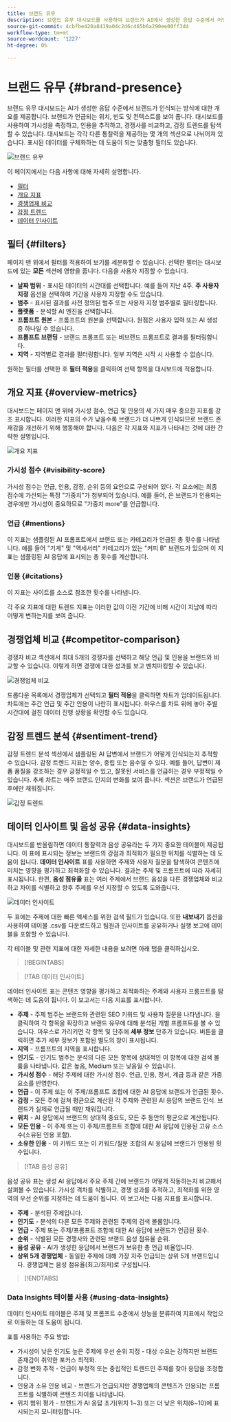 ```yaml
---
title: 브랜드 유무
description: 브랜드 유무 대시보드를 사용하여 브랜드가 AI에서 생성한 응답 수준에서 어떻게 인식되는지 이해하는 방법에 대해 알아봅니다.
source-git-commit: 4cbfbe420a8419a04c2d6c465b6a290ee00ff3d4
workflow-type: tm+mt
source-wordcount: '1227'
ht-degree: 0%

---
```



# 브랜드 유무 {#brand-presence}

브랜드 유무 대시보드는 AI가 생성한 응답 수준에서 브랜드가 인식되는 방식에 대한 개요를 제공합니다. 브랜드가 언급되는 위치, 빈도 및 컨텍스트를 보여 줍니다. 대시보드를 사용하여 가시성을 측정하고, 인용을 추적하고, 경쟁사를 비교하고, 감정 트렌드를 탐색할 수 있습니다. 대시보드는 각각 다른 통찰력을 제공하는 몇 개의 섹션으로 나뉘어져 있습니다. 표시된 데이터를 구체화하는 데 도움이 되는 맞춤형 필터도 있습니다.

![브랜드 유무](/help/dashboards/assets/brand-main.png)

이 페이지에서는 다음 사항에 대해 자세히 설명합니다.

* [필터](#filters)
* [개요 지표](##key-metrics)
* [경쟁업체 비교](##competitor-comparison)
* [감정 트렌드](#sentiment-trend)
* [데이터 인사이트](#data-insights)

## 필터 {#filters}

페이지 맨 위에서 필터를 적용하여 보기를 세분화할 수 있습니다. 선택한 필터는 대시보드에 있는 **모든** 섹션에 영향을 줍니다. 다음을 사용자 지정할 수 있습니다.

* **날짜 범위** - 표시된 데이터의 시간대를 선택합니다. 예를 들어 지난 4주. **주 사용자 지정** 옵션을 선택하여 기간을 사용자 지정할 수도 있습니다.
* **범주** - 표시된 결과를 사전 정의된 범주 또는 사용자 지정 범주별로 필터링합니다.
* **플랫폼** - 분석할 AI 엔진을 선택합니다.
* **프롬프트 원본** - 프롬프트의 원본을 선택합니다. 원점은 사용자 입력 또는 AI 생성 중 하나일 수 있습니다.
* **프롬프트 브랜딩** - 브랜드 프롬프트 또는 비브랜드 프롬프트로 결과를 필터링합니다.
* **지역** - 지역별로 결과를 필터링합니다. 일부 지역은 시작 시 사용할 수 없습니다.

원하는 필터를 선택한 후 **필터 적용**&#x200B;을 클릭하여 선택 항목을 대시보드에 적용합니다.

## 개요 지표 {#overview-metrics}

대시보드는 페이지 맨 위에 가시성 점수, 언급 및 인용의 세 가지 매우 중요한 지표를 강조 표시합니다. 이러한 지표의 수가 낮을수록 브랜드가 더 나쁘게 인식되므로 브랜드 존재감을 개선하기 위해 행동해야 합니다. 다음은 각 지표와 지표가 나타내는 것에 대한 간략한 설명입니다.

![개요 지표](/help/dashboards/assets/overview-metrics.png)

### 가시성 점수 {#visibility-score}

가시성 점수는 언급, 인용, 감정, 순위 등의 요인으로 구성되어 있다. 각 요소에는 최종 점수에 가산되는 특정 &quot;가중치&quot;가 첨부되어 있습니다. 예를 들어, 은 브랜드가 인용되는 경우에만 가시성이 중요하므로 &quot;가중치 more&quot;를 언급합니다.

### 언급 {#mentions}

이 지표는 샘플링된 AI 프롬프트에서 브랜드 또는 카테고리가 언급된 총 횟수를 나타냅니다. 예를 들어 &quot;기계&quot; 및 &quot;액세서리&quot; 카테고리가 있는 &quot;커피 B&quot; 브랜드가 있으며 이 지표는 샘플링된 AI 응답에 표시되는 총 횟수를 계산합니다.

### 인용 {#citations}

이 지표는 사이트를 소스로 참조한 횟수를 나타냅니다.

각 주요 지표에 대한 트렌드 지표는 이러한 값이 이전 기간에 비해 시간이 지남에 따라 어떻게 변하는지를 보여 줍니다.

## 경쟁업체 비교 {#competitor-comparison}

경쟁자 비교 섹션에서 최대 5개의 경쟁자를 선택하고 해당 언급 및 인용을 브랜드와 비교할 수 있습니다. 이렇게 하면 경쟁에 대한 성과를 보고 벤치마킹할 수 있습니다.

![경쟁업체 비교](/help/dashboards/assets/competitor-comparison.png)

드롭다운 목록에서 경쟁업체가 선택되고 **필터 적용**&#x200B;을 클릭하면 차트가 업데이트됩니다. 차트에는 주간 언급 및 주간 인용이 나란히 표시됩니다. 마우스를 차트 위에 놓아 주별 시간대에 걸친 데이터 진행 상황을 확인할 수도 있습니다.

## 감정 트렌드 분석 {#sentiment-trend}

감정 트렌드 분석 섹션에서 샘플링된 AI 답변에서 브랜드가 어떻게 인식되는지 추적할 수 있습니다. 감정 트렌드 지표는 양수, 중립 또는 음수일 수 있다. 예를 들어, 답변이 제품 품질을 강조하는 경우 긍정적일 수 있고, 잘못된 서비스를 언급하는 경우 부정적일 수 있습니다. 추세 차트는 매주 브랜드 인지의 변화를 보여 줍니다. 섹션은 브랜드가 언급된 후에만 채워집니다.

![감정 트렌드](/help/dashboards/assets/sentiment-trend.png)

## 데이터 인사이트 및 음성 공유 {#data-insights}

대시보드를 반올림하면 데이터 통찰력과 음성 공유라는 두 가지 중요한 테이블이 제공됩니다. 이 표에 표시되는 정보는 브랜드의 강점과 최적화가 필요한 위치를 식별하는 데 도움이 됩니다.  **데이터 인사이트** 표를 사용하면 주제와 사용자 질문을 탐색하여 콘텐츠에 미치는 영향을 평가하고 최적화할 수 있습니다. 결과는 주제 및 프롬프트에 따라 자세히 표시됩니다. 한편, **음성 점유율** 표는 여러 주제에서 브랜드 음성을 다른 경쟁업체와 비교하고 차이를 식별하고 향후 주제를 우선 지정할 수 있도록 도와줍니다.

![데이터 인사이트](/help/dashboards/assets/data-insights.png)

두 표에는 주제에 대한 빠른 액세스를 위한 검색 필드가 있습니다. 또한 **내보내기** 옵션을 사용하여 테이블 .csv를 다운로드하고 팀원과 인사이트를 공유하거나 실행 보고에 테이블을 포함할 수 있습니다.

각 테이블 및 관련 지표에 대한 자세한 내용을 보려면 아래 탭을 클릭하십시오.

>[!BEGINTABS]

>[!TAB 데이터 인사이트]

데이터 인사이트 표는 콘텐츠 영향을 평가하고 최적화하는 주제와 사용자 프롬프트를 탐색하는 데 도움이 됩니다. 이 보고서는 다음 지표를 표시합니다.

* **주제** - 주제 범주는 브랜드와 관련된 SEO 키워드 및 사용자 질문을 나타냅니다. 을 클릭하여 각 항목을 확장하고 브랜드 유무에 대해 분석된 개별 프롬프트를 볼 수 있습니다. 마우스로 가리키면 각 항목 및 단추에 **세부 정보** 단추가 있습니다. 버튼을 클릭하면 추가 세부 정보가 포함된 별도의 창이 표시됩니다.
* **지역** - 프롬프트의 지역을 표시합니다.
* **인기도** - 인기도 범주는 분석의 다른 모든 항목에 상대적인 이 항목에 대한 검색 볼륨을 나타냅니다. 값은 높음, Medium 또는 낮음일 수 있습니다.
* **가시성 점수** - 해당 주제에 대한 가시성 점수. 언급, 인용, 정서, 계급 등과 같은 가중 요소를 반영한다.
* **언급** - 이 주제 또는 이 주제/프롬프트 조합에 대한 AI 응답에 브랜드가 언급된 횟수.
* **감정** - 모든 주에 걸쳐 평균으로 계산된 각 주제와 관련된 AI 응답의 브랜드 인식. 브랜드가 실제로 언급될 때만 채워집니다.
* **위치** - AI 응답에서 브랜드의 상대적 중요도, 모든 주 동안의 평균으로 계산됩니다.
* **모든 인용** - 이 주제 또는 이 주제/프롬프트 조합에 대한 AI 응답에 인용된 고유 소스 수(소유된 인용 포함).
* **소유한 인용** - 이 키워드 또는 이 키워드/질문 조합의 AI 응답에 브랜드가 인용된 횟수입니다.

>[!TAB 음성 공유]

음성 공유 표는 생성 AI 응답에서 주요 주제 간에 브랜드가 어떻게 작동하는지 비교해서 살펴볼 수 있습니다. 가시성 격차를 식별하고, 경쟁 성과를 추적하고, 최적화를 위한 영역의 우선 순위를 지정하는 데 도움이 됩니다. 이 보고서는 다음 지표를 표시합니다.

* **주제** - 분석된 주제입니다.
* **인기도** - 분석의 다른 모든 주제와 관련된 주제의 검색 볼륨입니다.
* **언급** - 주제 또는 주제/프롬프트 조합에 대한 AI 응답에 브랜드가 언급된 횟수.
* **순위** - 식별된 모든 경쟁사와 관련된 브랜드 음성 점유율 순위.
* **음성 공유** - AI가 생성한 응답에서 브랜드가 보유한 총 언급 비율입니다.
* **상위 5개 경쟁업체** - 동일한 주제에 대해 가장 자주 언급되는 상위 5개 브랜드입니다. 경쟁업체는 음성 점유율(최고/최저)로 구성됩니다.

>[!ENDTABS]

### Data Insights 테이블 사용 {#using-data-insights}

데이터 인사이트 테이블은 주제 및 프롬프트 수준에서 성능을 분류하여 지표에서 작업으로 이동하는 데 도움이 됩니다.

표를 사용하는 주요 방법:

* 가시성이 낮은 인기도 높은 주제에 우선 순위 지정 - 대상 수요는 강하지만 브랜드 존재감이 취약한 포커스 최적화.
* 감정 변화 추적 - 언급이 부정적 또는 중립적인 트렌드인 주제를 찾아 응답을 조정합니다.
* 인용과 소유 인용 비교 - 브랜드가 언급되지만 경쟁업체의 콘텐츠가 인용되는 프롬프트를 식별하여 콘텐츠 차이를 나타냅니다.
* 위치 범위 평가 - 브랜드가 AI 응답 초기(위치 1~3) 또는 더 낮은 위치(6~10)에 표시되는지 모니터링합니다.
